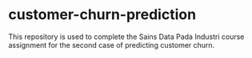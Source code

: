 # customer-churn-prediction
This repository is used to complete the Sains Data Pada Industri course assignment for the second case of predicting customer churn.
